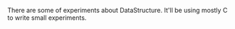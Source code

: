 There are some of experiments about DataStructure.
It'll be using mostly C to write small experiments.

